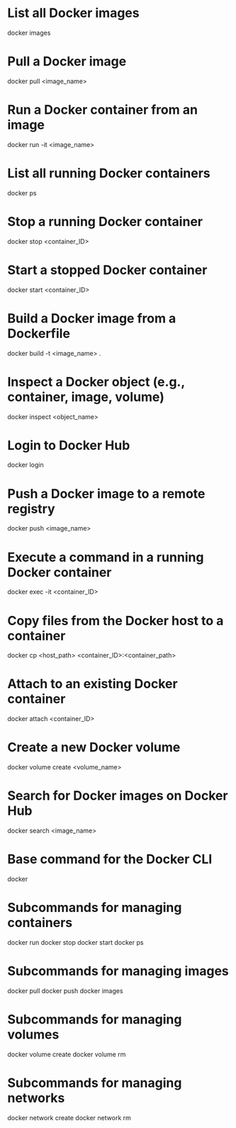 # List all Docker images
docker images

# Pull a Docker image
docker pull <image_name>

# Run a Docker container from an image
docker run -it <image_name>

# List all running Docker containers
docker ps

# Stop a running Docker container
docker stop <container_ID>

# Start a stopped Docker container
docker start <container_ID>

# Build a Docker image from a Dockerfile
docker build -t <image_name> .

# Inspect a Docker object (e.g., container, image, volume)
docker inspect <object_name>

# Login to Docker Hub
docker login

# Push a Docker image to a remote registry
docker push <image_name>

# Execute a command in a running Docker container
docker exec -it <container_ID> <command>

# Copy files from the Docker host to a container
docker cp <host_path> <container_ID>:<container_path>

# Attach to an existing Docker container
docker attach <container_ID>

# Create a new Docker volume
docker volume create <volume_name>

# Search for Docker images on Docker Hub
docker search <image_name>

# Base command for the Docker CLI
docker

# Subcommands for managing containers
docker run
docker stop
docker start
docker ps

# Subcommands for managing images
docker pull
docker push
docker images

# Subcommands for managing volumes
docker volume create
docker volume rm

# Subcommands for managing networks
docker network create
docker network rm
